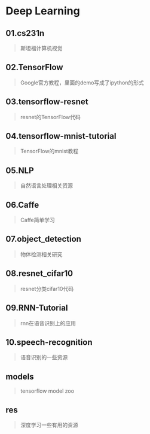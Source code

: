 # Deep Learning

## 01.cs231n
> 斯坦福计算机视觉

## 02.TensorFlow
> Google官方教程，里面的demo写成了ipython的形式

## 03.tensorflow-resnet
> resnet的TensorFlow代码

## 04.tensorflow-mnist-tutorial
> TensorFlow的mnist教程

## 05.NLP
> 自然语言处理相关资源

## 06.Caffe
> Caffe简单学习

## 07.object_detection
> 物体检测相关研究

## 08.resnet_cifar10
> resnet分类cifar10代码

## 09.RNN-Tutorial
> rnn在语音识别上的应用

## 10.speech-recognition
> 语音识别的一些资源

## models
> tensorflow model zoo

## res
> 深度学习一些有用的资源
